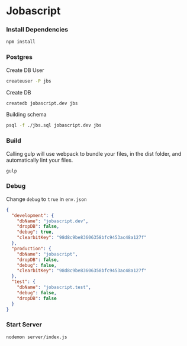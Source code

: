 # Jobascript

### Install Dependencies
``` bash
npm install 
```

### Postgres

Create DB User
``` bash
createuser -P jbs
```

Create DB
``` bash
createdb jobascript.dev jbs
```

Building schema

``` bash
psql -f ./jbs.sql jobascript.dev jbs
```

### Build
Calling gulp will use webpack to bundle your files, in the dist folder, and automatically lint your files.
``` bash
gulp
```

### Debug
Change `debug` to `true` in `env.json`
``` json
{
  "development": {
    "dbName": "jobascript.dev",
    "dropDB": false,
    "debug": true,
    "clearbitKey": "98d8c9be83606358bfc9453ac48a127f"
  },
  "production": {
    "dbName": "jobascript",
    "dropDB": false,
    "debug": false,
    "clearbitKey": "98d8c9be83606358bfc9453ac48a127f"
  },
  "test": {
    "dbName": "jobascript.test",
    "debug": false,
    "dropDB": false
  }
}
```

### Start Server
``` bash
nodemon server/index.js

```
